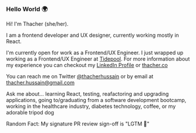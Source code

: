 ### Hello World 🌍

Hi! I'm Thacher (she/her). 

I am a frontend developer and UX designer, currently working mostly in React.

I'm currently open for work as a Frontend/UX Engineer. I just wrapped up working as a Frontend/UX Engineer at [Tidepool](http://www.tidepool.org).  For more information about my experience you can checkout my [LinkedIn Profile](http://www.linkedin.com/in/thacherhussain) or [thacher.co](http://www.thacher.co)

You can reach me on Twitter [@thacherhussain](http://www.twitter.com/thacherhussain) or by email at [thacher.hussain@gmail.com](mailto:thacher.hussain@gmail.com)

Ask me about... learning React, testing, reafactoring and upgrading applications, going to/graduating from a software development bootcamp, working in the healthcare industry, diabetes technology, coffee, or my adorable tripod dog

Random Fact: My signature PR review sign-off is "LGTM 🦄"
